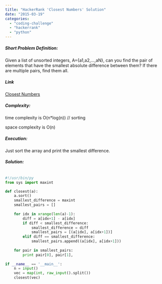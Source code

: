 ```yaml
---
title: "HackerRank 'Closest Numbers' Solution"
date: "2015-03-19"
categories: 
  - "coding-challenge"
  - "hackerrank"
  - "python"
---
```


##### Short Problem Definition:

Given a list of unsorted integers, A={a1,a2,…,aN}, can you find the pair of elements that have the smallest absolute difference between them? If there are multiple pairs, find them all.

##### Link

[Closest Numbers](https://www.hackerrank.com/challenges/closest-numbers)

##### Complexity:

time complexity is O(n\*log(n)) // sorting

space complexity is O(n)

##### Execution:

Just sort the array and print the smallest difference.

##### Solution:

```python

#!/usr/bin/py
from sys import maxint

def closest(a):
    a.sort()
    smallest_difference = maxint
    smallest_pairs = []
    
    for idx in xrange(len(a)-1):
        diff = a[idx+1] - a[idx]
        if diff < smallest_difference:
            smallest_difference = diff
            smallest_pairs = [(a[idx], a[idx+1])]
        elif diff == smallest_difference:
            smallest_pairs.append((a[idx], a[idx+1]))
    
    for pair in smallest_pairs:
        print pair[0], pair[1],
    
if __name__ == '__main__':
    n = input()
    vec = map(int, raw_input().split())
    closest(vec)
```
